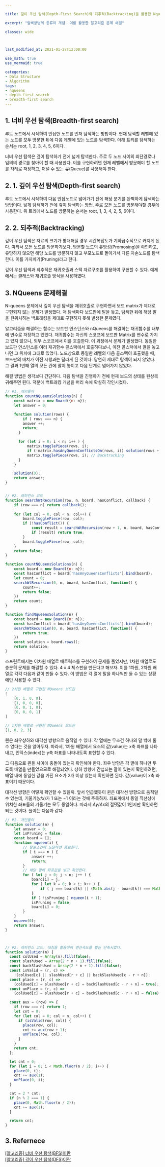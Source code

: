 ```yaml
---

title: 깊이 우선 탐색(Depth-First Search)와 되추적(Backtracking)을 활용한 Nqueens 문제해결

excerpt: "탐색방법의 종류와 개념. 이를 활용한 알고리즘 문제 해결"

classes: wide

  

last_modified_at: 2021-01-27T12:00:00

use_math: true
use_mermaid: true

categories:
- Data Structure
- Algorithm
tags:
- nqueens
- depth-first search
- breadth-first search
---
```


## 1. 너비 우선 탐색(Breadth-first search)
루트 노드에서 시작하여 인접한 노드를 먼저 탐색하는 방법이다. 현재 탐색할 레벨에 있는 노드를 모두 방문한 뒤에 다음 레벨에 있는 노드를 탐색한다. 아래 트리를 탐색하는 순서는 root, 1, 2, 3, 4, 5, 6이다.

<!-- <center><div class = "mermaid">
graph TD
A((root)) --- B((1))
A --- C((2))
B --- D((3))
B --- E((4))
C --- F((5))
C --- G((6))
</div></center> -->

너비 우선 탐색은 깊이 탐색하기 전에 넓게 탐색한다. 주로 두 노드 사이의 최단경로나 임의의 경로를 찾아야 할 때 사용한다. 이를 구현하려면 현재 레벨에서 방문해야 할 노드를 차례로 저장하고, 꺼낼 수 있는 큐(Queue)를 사용해야 한다.

## 2. 1. 깊이 우선 탐색(Depth-first search) 
루트 노드에서 시작하여 다음 인접노드로 넘어가기 전에 해당 분기를 완벽하게 탐색하는 방법이다. 넓게 탐색하기 전에 깊이 탐색하는 방법. 주로 모든 노드를 방문해야할 경우에 사용한다. 위 트리에서 노드를 방문하는 순서는 root, 1, 3, 4, 2, 5, 6이다.

## 2. 2. 되추적(Backtracking)
깊이 우선 탐색은 자료의 크기가 방대해질 경우 시간복잡도가 기하급수적으로 커지게 된다. 따라서 모든 노드를 방문하기보다, 방문할 노드의 유망성(Promosing)을 확인하고, 유망하지 않으면 해당 노드를 방문하지 않고 부모노드로 돌아가서 다른 자손노드를 탐색한다. 이를 가지치기(Pruning)라고 한다.

깊이 우선 탐색과 되추적은 재귀호출과 스택 자료구조를 활용하여 구현할 수 있다. 예제에서는 클래스와 재귀호출 방식을 사용하였다.

## 3. NQueens 문제해결

N-queens 문제에서 깊이 우선 탐색을 재귀호출로 구현하면서 보드 matrix가 제대로 구현되지 않는 문제가 발생했다. 매 탐색마다 보드판에 말을 놓고, 탐색한 뒤에 해당 말을 원위치하는 백트래킹을 제대로 구현하지 못해 발생한 문제였다.

알고리즘을 해결하는 함수는 보드판 인스턴스와 nQueens를 해결하는 재귀함수를 내부에 변수로 저장하고 있었다. 재귀함수는 자신의 스코프에 보드판 Matrix를 변수로 가지고 있지 않으니, 외부 스코프에서 이를 호출한다. 이 과정에서 문제가 발생했다. 동일한 보드판 인스턴스를 여러 재귀함수 콜스택에서 호출하다보니, 이전 콜스택에서 말을 놓고나면 그 위치에 그대로 있었다. 노드상으로 동일한 레벨의 다음 콜스택이 호출했을 때, 보드판의 배치가 이전 시행과는 달라게 된 것이다. 당연히 제대로 탐색이 되지 않았다. 그 결과 1번째 열의 모든 칸에 말이 놓이고 다음 단계로 넘어가지 않았다.

해결 방법은 생각보다 간단하다. 다음 탐색을 진행하기 전에 현재 보드의 상태를 원상복귀해주면 된다. 덕분에 백트래킹 개념을 머리 속에 확실히 각인시켰다.

```js
// #1. 개인풀이
function countNQueensSolutions(n) {
    const matrix = new Board({n: n});
    let answer = 0;

    function solution(rows) {
        if ( rows === n) {
        answer ++;
        return;
      }

      for (let i = 0; i < n; i++ ) {
          matrix.togglePiece(rows, i);
          if (!matrix.hasAnyQueenConflictsOn(rows, i)) solution(rows + 1);
          matrix.togglePiece(rows, i); // Backtracking 
      }
    }

    solution(0);
    return answer;
}


// #2. 레퍼런스 코드
function searchWtRecursion(row, n, board, hasConflict, callback) {
    if (row === n) return callback();
    
    for (let col = 0, col < n; col++) {
        board.togglePiece(row, col);
        if (!hasConflict()) {
            const result = searchWtRecursion(row + 1, n, board, hasConflict, callback);
            if (result) return true;
        }
        board.togglePiece(row, col);
    }
    return false;
}

function countNQueensSolutions(n) {
    const board = new Board({n: n});
    const hasConflict = board['hasAnyQueensConflicts'].bind(board);
    let count = 0;
    searchWtRecursion(0, n, board, hasConflict, function() {
        count++;
        return false;
    })
    return count;
}

function findNqueensSolution(n) {
    const board = new Board({n: n});
    const hasConflict = board['hasAnyQueensConflicts'].bind(board);
    searchWtRecursion(0, n, board, hasConflict, function() {
        return true;
    })
    const solution = board.rows();
    return solution;
}


````

스프린트에서는 이차원 배열로 매트릭스를 구현하여 문제를 풀었지만, 1차원 배열로도 충분히 문제를 해결할 수 있다. 4 x 4 체스판을 만든다고 해보자. 이를 1차원, 2차원 배열로 각각 다음과 같이 만들 수 있다. 이 방법은 각 열에 말을 하나씩만 둘 수 있는 상황에만 사용할 수 있다.
```js
// 2차원 배열로 구현한 NQueens 보드판
[
    [0, 1, 0, 0],
    [1, 0, 0, 0],
    [0, 0, 1, 0],
    [0, 0, 0, 1]
]

// 1차원 배열로 구현한 NQueens 보드판
[1, 0, 2, 3]
````
퀸은 좌우상하와 대각선 방향으로 움직일 수 있다. 각 열에는 무조건 하나의 말 밖에 둘 수 없다는 것을 알아두자. 따라서, 1차원 배열에서 요소의 값(value)는 x축 좌표를 나타내고, 인덱스(index)는 y축 좌표를 나타내도록 표현할 수 있다.

그 다음으로 퀸들 사이에 충돌이 있는지 확인해야 한다. 좌우 방향은 각 열에 하나만 두도록 배열을 만들었으므로 해결되었다. 상하 방향에 간섭되는 말이 있는지 확인하려면, 배열 내에 동일한 값을 가진 요소가 2개 이상 있는지 확인하면 된다. 값(value)이 x축 좌표이기 때문이다.

대각선 방향은 어떻게 확인할 수 있을까. 앞서 언급했듯이 퀸은 대각선 방향으로 움직일 수 있는데, 기울기($y/x$)가 $1$ 또는 $-1$ 이라는 것에 주목하자. 좌표계에서 동일 직선상에 위치한 좌표들의 기울기는 모두 동일하다. 따라서 ${\Delta}y/{\Delta}x$의 절댓값이 $1$인지만 확인하면 되는 것이다. 풀이는 다음과 같다.

```js
// #1. 개인풀이
function solution(n) {
    let answer = 0;
    let isPruning = false;
    const board = [];
    function nqueen(i) {
        // 탈출조건에 도달하면 종료한다.
        if ( i === n ) {
            answer ++;
            return;
        }
        // 해당 열에 좌표값을 넣고 확인한다.
        for ( let j = 0; j < n; j++ ) {
            board[i] = j;
            for ( let k = 0; k < i; k++ ) {
                if ( j === board[k] || (Math.abs(j - board[k]) === Math.abs(i - k)) ) isPruning = true;
            }
            if ( !isPruning ) nqueen(i + 1);
            isPruning = false;
            board[i] = 0;
        }
    }
    nqueen(0);
    return answer;
}



// #2. 레퍼런스 코드: 대칭을 활용하여 연산속도를 훨씬 단축시켰다.
function solution(n) {
  const colUsed = Array(n).fill(false);
  const slashUsed = Array(2 * n + 1).fill(false);
  const backSlashUsed = Array(2 * n + 1).fill(false);
  const isValid = (r, c) =>
    !(colUsed[c] || slashUsed[r + c] || backSlashUsed[c - r + n]);
  const place = (r, c) =>
    (colUsed[c] = slashUsed[r + c] = backSlashUsed[c - r + n] = true);
  const unPlace = (r, c) =>
    (colUsed[c] = slashUsed[r + c] = backSlashUsed[c - r + n] = false);

  const aux = (row) => {
    if (row === n) return 1;
    let cnt = 0;
    for (let col = 0; col < n; col++) {
      if (isValid(row, col)) {
        place(row, col);
        cnt += aux(row + 1);
        unPlace(row, col);
      }
    }
    return cnt;
  };

  let cnt = 0;
  for (let i = 0; i < Math.floor(n / 2); i++) {
    place(0, i);
    cnt += aux(1);
    unPlace(0, i);
  }

  cnt = 2 * cnt;
  if (n % 2 === 1) {
    place(0, Math.floor(n / 2));
    cnt += aux(1);
  }

  return cnt;
}


````

## 3. Refernece
[[알고리즘] 너비 우선 탐색(BFS)이란](https://gmlwjd9405.github.io/2018/08/15/algorithm-bfs.html)    
[[알고리즘] 깊이 우선 탐색(DFS)이란](https://gmlwjd9405.github.io/2018/08/14/algorithm-dfs.html)    